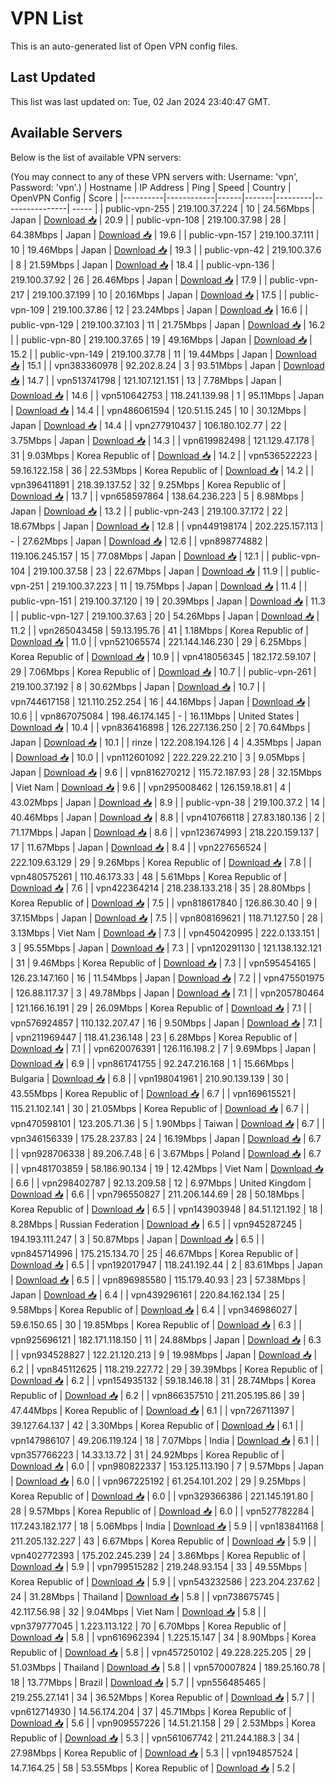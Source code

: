 # VPN List

This is an auto-generated list of Open VPN config files.

## Last Updated

This list was last updated on: Tue, 02 Jan 2024 23:40:47 GMT.

## Available Servers

Below is the list of available VPN servers:

(You may connect to any of these VPN servers with: Username: 'vpn', Password: 'vpn'.)
| Hostname | IP Address | Ping | Speed | Country | OpenVPN Config | Score |
|----------|------------|------|-------|---------|----------------| ----- |
| public-vpn-255 | 219.100.37.224 | 10 | 24.56Mbps | Japan | [Download 📥](./configs/server_0_JP.ovpn) | 20.9 |
| public-vpn-108 | 219.100.37.98 | 28 | 64.38Mbps | Japan | [Download 📥](./configs/server_1_JP.ovpn) | 19.6 |
| public-vpn-157 | 219.100.37.111 | 10 | 19.46Mbps | Japan | [Download 📥](./configs/server_2_JP.ovpn) | 19.3 |
| public-vpn-42 | 219.100.37.6 | 8 | 21.59Mbps | Japan | [Download 📥](./configs/server_3_JP.ovpn) | 18.4 |
| public-vpn-136 | 219.100.37.92 | 26 | 26.46Mbps | Japan | [Download 📥](./configs/server_4_JP.ovpn) | 17.9 |
| public-vpn-217 | 219.100.37.199 | 10 | 20.16Mbps | Japan | [Download 📥](./configs/server_5_JP.ovpn) | 17.5 |
| public-vpn-109 | 219.100.37.86 | 12 | 23.24Mbps | Japan | [Download 📥](./configs/server_6_JP.ovpn) | 16.6 |
| public-vpn-129 | 219.100.37.103 | 11 | 21.75Mbps | Japan | [Download 📥](./configs/server_7_JP.ovpn) | 16.2 |
| public-vpn-80 | 219.100.37.65 | 19 | 49.16Mbps | Japan | [Download 📥](./configs/server_8_JP.ovpn) | 15.2 |
| public-vpn-149 | 219.100.37.78 | 11 | 19.44Mbps | Japan | [Download 📥](./configs/server_9_JP.ovpn) | 15.1 |
| vpn383360978 | 92.202.8.24 | 3 | 93.51Mbps | Japan | [Download 📥](./configs/server_10_JP.ovpn) | 14.7 |
| vpn513741798 | 121.107.121.151 | 13 | 7.78Mbps | Japan | [Download 📥](./configs/server_11_JP.ovpn) | 14.6 |
| vpn510642753 | 118.241.139.98 | 1 | 95.11Mbps | Japan | [Download 📥](./configs/server_12_JP.ovpn) | 14.4 |
| vpn486061594 | 120.51.15.245 | 10 | 30.12Mbps | Japan | [Download 📥](./configs/server_13_JP.ovpn) | 14.4 |
| vpn277910437 | 106.180.102.77 | 22 | 3.75Mbps | Japan | [Download 📥](./configs/server_14_JP.ovpn) | 14.3 |
| vpn619982498 | 121.129.47.178 | 31 | 9.03Mbps | Korea Republic of | [Download 📥](./configs/server_15_KR.ovpn) | 14.2 |
| vpn536522223 | 59.16.122.158 | 36 | 22.53Mbps | Korea Republic of | [Download 📥](./configs/server_16_KR.ovpn) | 14.2 |
| vpn396411891 | 218.39.137.52 | 32 | 9.25Mbps | Korea Republic of | [Download 📥](./configs/server_17_KR.ovpn) | 13.7 |
| vpn658597864 | 138.64.236.223 | 5 | 8.98Mbps | Japan | [Download 📥](./configs/server_18_JP.ovpn) | 13.2 |
| public-vpn-243 | 219.100.37.172 | 22 | 18.67Mbps | Japan | [Download 📥](./configs/server_19_JP.ovpn) | 12.8 |
| vpn449198174 | 202.225.157.113 | - | 27.62Mbps | Japan | [Download 📥](./configs/server_20_JP.ovpn) | 12.6 |
| vpn898774882 | 119.106.245.157 | 15 | 77.08Mbps | Japan | [Download 📥](./configs/server_21_JP.ovpn) | 12.1 |
| public-vpn-104 | 219.100.37.58 | 23 | 22.67Mbps | Japan | [Download 📥](./configs/server_22_JP.ovpn) | 11.9 |
| public-vpn-251 | 219.100.37.223 | 11 | 19.75Mbps | Japan | [Download 📥](./configs/server_23_JP.ovpn) | 11.4 |
| public-vpn-151 | 219.100.37.120 | 19 | 20.39Mbps | Japan | [Download 📥](./configs/server_24_JP.ovpn) | 11.3 |
| public-vpn-127 | 219.100.37.63 | 20 | 54.26Mbps | Japan | [Download 📥](./configs/server_25_JP.ovpn) | 11.2 |
| vpn265043458 | 59.13.195.76 | 41 | 1.18Mbps | Korea Republic of | [Download 📥](./configs/server_26_KR.ovpn) | 11.0 |
| vpn521065574 | 221.144.146.230 | 29 | 6.25Mbps | Korea Republic of | [Download 📥](./configs/server_27_KR.ovpn) | 10.9 |
| vpn418056345 | 182.172.59.107 | 29 | 7.06Mbps | Korea Republic of | [Download 📥](./configs/server_28_KR.ovpn) | 10.7 |
| public-vpn-261 | 219.100.37.192 | 8 | 30.62Mbps | Japan | [Download 📥](./configs/server_29_JP.ovpn) | 10.7 |
| vpn744617158 | 121.110.252.254 | 16 | 44.16Mbps | Japan | [Download 📥](./configs/server_30_JP.ovpn) | 10.6 |
| vpn867075084 | 198.46.174.145 | - | 16.11Mbps | United States | [Download 📥](./configs/server_31_US.ovpn) | 10.4 |
| vpn836416898 | 126.227.136.250 | 2 | 70.64Mbps | Japan | [Download 📥](./configs/server_32_JP.ovpn) | 10.1 |
| rinze | 122.208.194.126 | 4 | 4.35Mbps | Japan | [Download 📥](./configs/server_33_JP.ovpn) | 10.0 |
| vpn112601092 | 222.229.22.210 | 3 | 9.05Mbps | Japan | [Download 📥](./configs/server_34_JP.ovpn) | 9.6 |
| vpn816270212 | 115.72.187.93 | 28 | 32.15Mbps | Viet Nam | [Download 📥](./configs/server_35_VN.ovpn) | 9.6 |
| vpn295008462 | 126.159.18.81 | 4 | 43.02Mbps | Japan | [Download 📥](./configs/server_36_JP.ovpn) | 8.9 |
| public-vpn-38 | 219.100.37.2 | 14 | 40.46Mbps | Japan | [Download 📥](./configs/server_37_JP.ovpn) | 8.8 |
| vpn410766118 | 27.83.180.136 | 2 | 71.17Mbps | Japan | [Download 📥](./configs/server_38_JP.ovpn) | 8.6 |
| vpn123674993 | 218.220.159.137 | 17 | 11.67Mbps | Japan | [Download 📥](./configs/server_39_JP.ovpn) | 8.4 |
| vpn227656524 | 222.109.63.129 | 29 | 9.26Mbps | Korea Republic of | [Download 📥](./configs/server_40_KR.ovpn) | 7.8 |
| vpn480575261 | 110.46.173.33 | 48 | 5.61Mbps | Korea Republic of | [Download 📥](./configs/server_41_KR.ovpn) | 7.6 |
| vpn422364214 | 218.238.133.218 | 35 | 28.80Mbps | Korea Republic of | [Download 📥](./configs/server_42_KR.ovpn) | 7.5 |
| vpn818617840 | 126.86.30.40 | 9 | 37.15Mbps | Japan | [Download 📥](./configs/server_43_JP.ovpn) | 7.5 |
| vpn808169621 | 118.71.127.50 | 28 | 3.13Mbps | Viet Nam | [Download 📥](./configs/server_44_VN.ovpn) | 7.3 |
| vpn450420995 | 222.0.133.151 | 3 | 95.55Mbps | Japan | [Download 📥](./configs/server_45_JP.ovpn) | 7.3 |
| vpn120291130 | 121.138.132.121 | 31 | 9.46Mbps | Korea Republic of | [Download 📥](./configs/server_46_KR.ovpn) | 7.3 |
| vpn595454165 | 126.23.147.160 | 16 | 11.54Mbps | Japan | [Download 📥](./configs/server_47_JP.ovpn) | 7.2 |
| vpn475501975 | 126.88.117.37 | 3 | 49.78Mbps | Japan | [Download 📥](./configs/server_48_JP.ovpn) | 7.1 |
| vpn205780464 | 121.166.16.191 | 29 | 26.09Mbps | Korea Republic of | [Download 📥](./configs/server_49_KR.ovpn) | 7.1 |
| vpn576924857 | 110.132.207.47 | 16 | 9.50Mbps | Japan | [Download 📥](./configs/server_50_JP.ovpn) | 7.1 |
| vpn211969447 | 118.41.236.148 | 23 | 6.28Mbps | Korea Republic of | [Download 📥](./configs/server_51_KR.ovpn) | 7.1 |
| vpn620076391 | 126.116.198.2 | 7 | 9.69Mbps | Japan | [Download 📥](./configs/server_52_JP.ovpn) | 6.9 |
| vpn861741755 | 92.247.216.168 | 1 | 15.66Mbps | Bulgaria | [Download 📥](./configs/server_53_BG.ovpn) | 6.8 |
| vpn198041961 | 210.90.139.139 | 30 | 43.55Mbps | Korea Republic of | [Download 📥](./configs/server_54_KR.ovpn) | 6.7 |
| vpn169615521 | 115.21.102.141 | 30 | 21.05Mbps | Korea Republic of | [Download 📥](./configs/server_55_KR.ovpn) | 6.7 |
| vpn470598101 | 123.205.71.36 | 5 | 1.90Mbps | Taiwan | [Download 📥](./configs/server_56_TW.ovpn) | 6.7 |
| vpn346156339 | 175.28.237.83 | 24 | 16.19Mbps | Japan | [Download 📥](./configs/server_57_JP.ovpn) | 6.7 |
| vpn928706338 | 89.206.7.48 | 6 | 3.67Mbps | Poland | [Download 📥](./configs/server_58_PL.ovpn) | 6.7 |
| vpn481703859 | 58.186.90.134 | 19 | 12.42Mbps | Viet Nam | [Download 📥](./configs/server_59_VN.ovpn) | 6.6 |
| vpn298402787 | 92.13.209.58 | 12 | 6.97Mbps | United Kingdom | [Download 📥](./configs/server_60_GB.ovpn) | 6.6 |
| vpn796550827 | 211.206.144.69 | 28 | 50.18Mbps | Korea Republic of | [Download 📥](./configs/server_61_KR.ovpn) | 6.5 |
| vpn143903948 | 84.51.121.192 | 18 | 8.28Mbps | Russian Federation | [Download 📥](./configs/server_62_RU.ovpn) | 6.5 |
| vpn945287245 | 194.193.111.247 | 3 | 50.87Mbps | Japan | [Download 📥](./configs/server_63_JP.ovpn) | 6.5 |
| vpn845714996 | 175.215.134.70 | 25 | 46.67Mbps | Korea Republic of | [Download 📥](./configs/server_64_KR.ovpn) | 6.5 |
| vpn192017947 | 118.241.192.44 | 2 | 83.61Mbps | Japan | [Download 📥](./configs/server_65_JP.ovpn) | 6.5 |
| vpn896985580 | 115.179.40.93 | 23 | 57.38Mbps | Japan | [Download 📥](./configs/server_66_JP.ovpn) | 6.4 |
| vpn439296161 | 220.84.162.134 | 25 | 9.58Mbps | Korea Republic of | [Download 📥](./configs/server_67_KR.ovpn) | 6.4 |
| vpn346986027 | 59.6.150.65 | 30 | 19.85Mbps | Korea Republic of | [Download 📥](./configs/server_68_KR.ovpn) | 6.3 |
| vpn925696121 | 182.171.118.150 | 11 | 24.88Mbps | Japan | [Download 📥](./configs/server_69_JP.ovpn) | 6.3 |
| vpn934528827 | 122.21.120.213 | 9 | 19.98Mbps | Japan | [Download 📥](./configs/server_70_JP.ovpn) | 6.2 |
| vpn845112625 | 118.219.227.72 | 29 | 39.39Mbps | Korea Republic of | [Download 📥](./configs/server_71_KR.ovpn) | 6.2 |
| vpn154935132 | 59.18.146.18 | 31 | 28.74Mbps | Korea Republic of | [Download 📥](./configs/server_72_KR.ovpn) | 6.2 |
| vpn866357510 | 211.205.195.86 | 39 | 47.44Mbps | Korea Republic of | [Download 📥](./configs/server_73_KR.ovpn) | 6.1 |
| vpn726711397 | 39.127.64.137 | 42 | 3.30Mbps | Korea Republic of | [Download 📥](./configs/server_74_KR.ovpn) | 6.1 |
| vpn147986107 | 49.206.119.124 | 18 | 7.07Mbps | India | [Download 📥](./configs/server_75_IN.ovpn) | 6.1 |
| vpn357766223 | 14.33.13.72 | 31 | 24.92Mbps | Korea Republic of | [Download 📥](./configs/server_76_KR.ovpn) | 6.0 |
| vpn980822337 | 153.125.113.190 | 7 | 9.57Mbps | Japan | [Download 📥](./configs/server_77_JP.ovpn) | 6.0 |
| vpn967225192 | 61.254.101.202 | 29 | 9.25Mbps | Korea Republic of | [Download 📥](./configs/server_78_KR.ovpn) | 6.0 |
| vpn329366386 | 221.145.191.80 | 28 | 9.57Mbps | Korea Republic of | [Download 📥](./configs/server_79_KR.ovpn) | 6.0 |
| vpn527782284 | 117.243.182.177 | 18 | 5.06Mbps | India | [Download 📥](./configs/server_80_IN.ovpn) | 5.9 |
| vpn183841168 | 211.205.132.227 | 43 | 6.67Mbps | Korea Republic of | [Download 📥](./configs/server_81_KR.ovpn) | 5.9 |
| vpn402772393 | 175.202.245.239 | 24 | 3.86Mbps | Korea Republic of | [Download 📥](./configs/server_82_KR.ovpn) | 5.9 |
| vpn799515282 | 219.248.93.154 | 33 | 49.55Mbps | Korea Republic of | [Download 📥](./configs/server_83_KR.ovpn) | 5.9 |
| vpn543232586 | 223.204.237.62 | 24 | 31.28Mbps | Thailand | [Download 📥](./configs/server_84_TH.ovpn) | 5.8 |
| vpn738675745 | 42.117.56.98 | 32 | 9.04Mbps | Viet Nam | [Download 📥](./configs/server_85_VN.ovpn) | 5.8 |
| vpn379777045 | 1.223.113.122 | 70 | 6.70Mbps | Korea Republic of | [Download 📥](./configs/server_86_KR.ovpn) | 5.8 |
| vpn616962394 | 1.225.15.147 | 34 | 8.90Mbps | Korea Republic of | [Download 📥](./configs/server_87_KR.ovpn) | 5.8 |
| vpn457250102 | 49.228.225.205 | 29 | 51.03Mbps | Thailand | [Download 📥](./configs/server_88_TH.ovpn) | 5.8 |
| vpn570007824 | 189.25.160.78 | 18 | 13.77Mbps | Brazil | [Download 📥](./configs/server_89_BR.ovpn) | 5.7 |
| vpn556485465 | 219.255.27.141 | 34 | 36.52Mbps | Korea Republic of | [Download 📥](./configs/server_90_KR.ovpn) | 5.7 |
| vpn612714930 | 14.56.174.204 | 37 | 45.71Mbps | Korea Republic of | [Download 📥](./configs/server_91_KR.ovpn) | 5.6 |
| vpn909557226 | 14.51.21.158 | 29 | 2.53Mbps | Korea Republic of | [Download 📥](./configs/server_92_KR.ovpn) | 5.3 |
| vpn561067742 | 211.244.188.3 | 34 | 27.98Mbps | Korea Republic of | [Download 📥](./configs/server_93_KR.ovpn) | 5.3 |
| vpn194857524 | 14.7.164.25 | 58 | 53.55Mbps | Korea Republic of | [Download 📥](./configs/server_94_KR.ovpn) | 5.2 |
